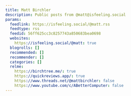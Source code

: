 ```yaml
---
title: Matt Birchler
description: Public posts from @matt@isfeeling.social
params:
  feedlink: https://isfeeling.social/@matt.rss
  feedtype: rss
  feedid: 56ff625cc3c8257743a850683bea0698
  websites:
    https://isfeeling.social/@matt: true
  blogrolls: []
  recommended: []
  recommender: []
  categories: []
  relme:
    https://birchtree.me/: true
    https://quickreviews.app/: true
    https://www.threads.net/@mattbirchler: false
    https://www.youtube.com/c/ABetterComputer: false
---
```

